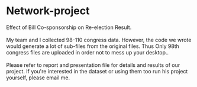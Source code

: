 # Network-project
Effect of Bill Co-sponsorship on Re-election Result. \
\
My team and I collected 98-110 congress data. However, the code we wrote would generate a lot of sub-files from the original files. Thus Only 98th congress files are uploaded in order not to mess up your desktop..\
\
Please refer to report and presentation file for details and results of our project. If you're interested in the dataset or using them too run his project yourself, please email me. 
